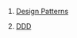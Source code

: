 1. [Design Patterns](https://github.com/devfullcycle/mba_fullcycle_design_patterns)

2. [DDD](https://github.com/devfullcycle/mba-domain-driven-design)
